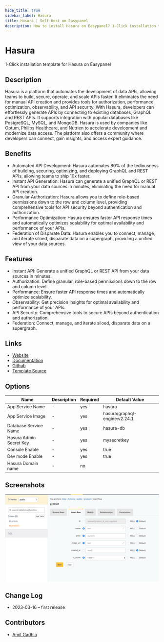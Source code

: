 ```yaml
---
hide_title: true
sidebar_label: Hasura
title: Hasura | Self-Host on Easypanel
description: How to install Hasura on Easypanel? 1-Click installation template for Hasura on Easypanel
---
```


<!-- generated -->

# Hasura

1-Click installation template for Hasura on Easypanel

## Description

Hasura is a platform that automates the development of data APIs, allowing teams to build, secure, operate, and scale APIs faster. It eliminates the need for manual API creation and provides tools for authorization, performance optimization, observability, and API security. With Hasura, developers can effortlessly generate APIs by connecting to existing databases, GraphQL and REST APIs. It supports integration with popular databases like PostgreSQL, MySQL, and MongoDB. Hasura is used by companies like Optum, Philips Healthcare, and Nutrien to accelerate development and modernize data access. The platform also offers a community where developers can connect, gain insights, and access expert guidance.

## Benefits

- Automated API Development: Hasura automates 80% of the tediousness of building, securing, optimizing, and deploying GraphQL and REST APIs, allowing teams to ship 10x faster.
- Instant API Generation: Hasura can generate a unified GraphQL or REST API from your data sources in minutes, eliminating the need for manual API creation.
- Granular Authorization: Hasura allows you to define role-based permissions down to the row and column level, providing comprehensive tools for API security beyond authentication and authorization.
- Performance Optimization: Hasura ensures faster API response times and automatically optimizes scalability for optimal availability and performance of your APIs.
- Federation of Disparate Data: Hasura enables you to connect, manage, and iterate siloed, disparate data on a supergraph, providing a unified view of your data sources.

## Features

- Instant API: Generate a unified GraphQL or REST API from your data sources in minutes.
- Authorization: Define granular, role-based permissions down to the row and column level.
- Performance: Ensure faster API response times and automatically optimize scalability.
- Observability: Get precision insights for optimal availability and performance of your APIs.
- API Security: Comprehensive tools to secure APIs beyond authentication and authorization.
- Federation: Connect, manage, and iterate siloed, disparate data on a supergraph.

## Links

- [Website](https://hasura.io/)
- [Documentation](https://hasura.io/docs/latest/deployment/deployment-guides/kubernetes)
- [Github](https://github.com/hasura/graphql-engine)
- [Template Source](https://github.com/easypanel-io/templates/tree/main/templates/hasura)

## Options

Name | Description | Required | Default Value
-|-|-|-
App Service Name | - | yes | hasura
App Service Image | - | yes | hasura/graphql-engine:v2.24.1
Database Service Name | - | yes | hasura-db
Hasura Admin Secret Key | - | yes | mysecretkey
Console Enable | - | yes | true
Dev mode Enable | - | yes | true
Hasura Domain name | - | no | 

## Screenshots

![Hasura Screenshot](./assets/screenshot.png)

## Change Log

- 2023-03-16 – first release

## Contributors

- [Amit Gadhia](https://github.com/amitoo7)
